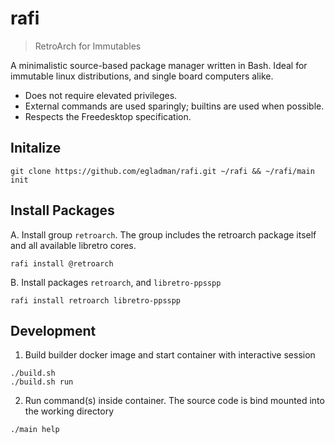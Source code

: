 # rafi

> RetroArch for Immutables

A minimalistic source-based package manager written in Bash. Ideal for immutable linux distributions, and single board computers alike.

- Does not require elevated privileges.
- External commands are used sparingly; builtins are used when possible.
- Respects the Freedesktop specification.

## Initalize

```
git clone https://github.com/egladman/rafi.git ~/rafi && ~/rafi/main init
```

## Install Packages

A. Install group `retroarch`. The group includes the retroarch package itself and all available libretro cores.

```
rafi install @retroarch
```

B. Install packages `retroarch`, and `libretro-ppsspp`

```
rafi install retroarch libretro-ppsspp
```

## Development

1. Build builder docker image and start container with interactive session

```
./build.sh
./build.sh run
```

2. Run command(s) inside container. The source code is bind mounted into the working directory

```
./main help
```
